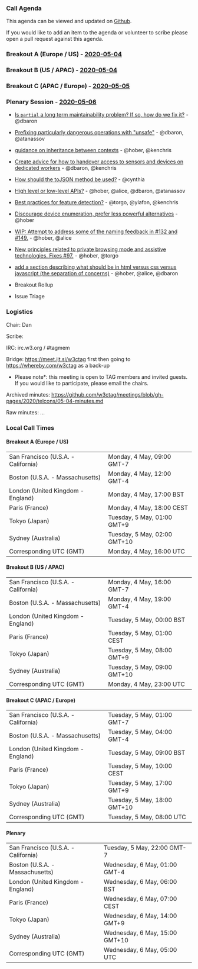 ### Call Agenda

This agenda can be viewed and updated on [Github](https://github.com/w3ctag/meetings/blob/gh-pages/2020/telcons/05-04-agenda.md).

If you would like to add an item to the agenda or volunteer to scribe please open a pull request against this agenda.

### Breakout A (Europe / US) - [2020-05-04](https://www.timeanddate.com/worldclock/converter.html?iso=20200504T160000&p1=224&p2=43&p3=136&p4=195&p5=248&p6=240)

### Breakout B (US / APAC) - [2020-05-04](https://www.timeanddate.com/worldclock/converter.html?iso=20200504T230000&p1=224&p2=43&p3=136&p4=195&p5=248&p6=240)

### Breakout C (APAC / Europe) - [2020-05-05](https://www.timeanddate.com/worldclock/converter.html?iso=20200505T080000&p1=224&p2=43&p3=136&p4=195&p5=248&p6=240)

### Plenary Session - [2020-05-06](https://www.timeanddate.com/worldclock/converter.html?iso=20200506T050000&p1=224&p2=43&p3=136&p4=195&p5=248&p6=240)

* [Is `partial` a long term maintainability problem?  If so, how do we fix it?](https://github.com/w3ctag/design-principles/issues/99) - @dbaron
* [Prefixing particularly dangerous operations with "unsafe"](https://github.com/w3ctag/design-principles/issues/104) - @dbaron, @atanassov
* [guidance on inheritance between contexts](https://github.com/w3ctag/design-principles/issues/111) - @hober, @kenchris
* [Create advice for how to handover access to sensors and devices on dedicated workers](https://github.com/w3ctag/design-principles/issues/112) - @dbaron, @kenchris
* [How should the toJSON method be used?](https://github.com/w3ctag/design-principles/issues/116) - @cynthia
* [High level or low-level APIs?](https://github.com/w3ctag/design-principles/issues/117) - @hober, @alice, @dbaron, @atanassov
* [Best practices for feature detection?](https://github.com/w3ctag/design-principles/issues/137) - @torgo, @ylafon, @kenchris
* [Discourage device enumeration, prefer less powerful alternatives](https://github.com/w3ctag/design-principles/issues/152) - @hober
* [WIP: Attempt to address some of the naming feedback in #132 and #149.](https://github.com/w3ctag/design-principles/pull/163) - @hober, @alice
* [New principles related to private browsing mode and assistive technologies. Fixes #97.](https://github.com/w3ctag/design-principles/pull/167) - @hober, @torgo
* [add a section describing what should be in html versus css versus javascript (the separation of concerns)](https://github.com/w3ctag/design-principles/issues/169) - @hober, @alice, @dbaron

* Breakout Rollup
* Issue Triage

### Logistics

Chair: Dan

Scribe:

IRC: irc.w3.org / #tagmem

Bridge: https://meet.jit.si/w3ctag first then going to https://whereby.com/w3ctag as a back-up

* Please note*: this meeting is open to TAG members and invited guests. If you would like to participate, please email the chairs.

Archived minutes: https://github.com/w3ctag/meetings/blob/gh-pages/2020/telcons/05-04-minutes.md

Raw minutes: ...


### Local Call Times

#### Breakout A (Europe / US)

<table>
<tr><td> San Francisco (U.S.A. - California) <td> Monday, 4 May, 09:00 GMT-7</td></tr>
<tr><td> Boston (U.S.A. - Massachusetts) <td> Monday, 4 May, 12:00 GMT-4</td></tr>
<tr><td> London (United Kingdom - England) <td> Monday, 4 May, 17:00 BST</td></tr>
<tr><td> Paris (France) <td> Monday, 4 May, 18:00 CEST</td></tr>
<tr><td> Tokyo (Japan) <td> Tuesday, 5 May, 01:00 GMT+9</td></tr>
<tr><td> Sydney (Australia) <td> Tuesday, 5 May, 02:00 GMT+10</td></tr>
<tr><td> Corresponding UTC (GMT) <td> Monday, 4 May, 16:00 UTC</td></tr>
</table>

#### Breakout B (US / APAC)

<table>
<tr><td> San Francisco (U.S.A. - California) <td> Monday, 4 May, 16:00 GMT-7</td></tr>
<tr><td> Boston (U.S.A. - Massachusetts) <td> Monday, 4 May, 19:00 GMT-4</td></tr>
<tr><td> London (United Kingdom - England) <td> Tuesday, 5 May, 00:00 BST</td></tr>
<tr><td> Paris (France) <td> Tuesday, 5 May, 01:00 CEST</td></tr>
<tr><td> Tokyo (Japan) <td> Tuesday, 5 May, 08:00 GMT+9</td></tr>
<tr><td> Sydney (Australia) <td> Tuesday, 5 May, 09:00 GMT+10</td></tr>
<tr><td> Corresponding UTC (GMT) <td> Monday, 4 May, 23:00 UTC</td></tr>
</table>

#### Breakout C (APAC / Europe)

<table>
<tr><td> San Francisco (U.S.A. - California) <td> Tuesday, 5 May, 01:00 GMT-7</td></tr>
<tr><td> Boston (U.S.A. - Massachusetts) <td> Tuesday, 5 May, 04:00 GMT-4</td></tr>
<tr><td> London (United Kingdom - England) <td> Tuesday, 5 May, 09:00 BST</td></tr>
<tr><td> Paris (France) <td> Tuesday, 5 May, 10:00 CEST</td></tr>
<tr><td> Tokyo (Japan) <td> Tuesday, 5 May, 17:00 GMT+9</td></tr>
<tr><td> Sydney (Australia) <td> Tuesday, 5 May, 18:00 GMT+10</td></tr>
<tr><td> Corresponding UTC (GMT) <td> Tuesday, 5 May, 08:00 UTC</td></tr>
</table>

#### Plenary

<table>
<tr><td> San Francisco (U.S.A. - California) <td> Tuesday, 5 May, 22:00 GMT-7</td></tr>
<tr><td> Boston (U.S.A. - Massachusetts) <td> Wednesday, 6 May, 01:00 GMT-4</td></tr>
<tr><td> London (United Kingdom - England) <td> Wednesday, 6 May, 06:00 BST</td></tr>
<tr><td> Paris (France) <td> Wednesday, 6 May, 07:00 CEST</td></tr>
<tr><td> Tokyo (Japan) <td> Wednesday, 6 May, 14:00 GMT+9</td></tr>
<tr><td> Sydney (Australia) <td> Wednesday, 6 May, 15:00 GMT+10</td></tr>
<tr><td> Corresponding UTC (GMT) <td> Wednesday, 6 May, 05:00 UTC</td></tr>
</table>
